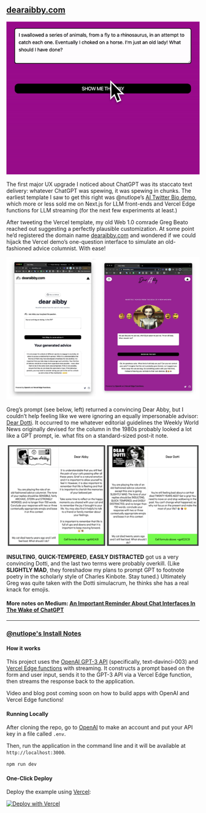 ## [dearaibby.com](https://www.dearaibby.com/)

<!-- #### Heartfelt advice from the soul of a new machine -->

[![Dear AIbby Demos](./public/dotti.gif)](https://www.askaibby.com)

The first major UX upgrade I noticed about ChatGPT was its staccato text delivery: whatever ChatGPT was spewing, it was spewing in chunks. The earliest template I saw to get this right was @nutlope’s [AI Twitter Bio demo](https://www.twitterbio.com), which more or less sold me on Next.js for LLM front-ends and Vercel Edge functions for LLM streaming (for the next few experiments at least.)


After tweeting the Vercel template, my old Web 1.0 comrade Greg Beato reached out suggesting a perfectly plausible customization. At some point he’d registered the domain name [dearaibby.com](dearaibby.com) and wondered if we could hijack the Vercel demo’s one-question interface to simulate an old-fashioned advice columnist. With ease!

[![Dear AIbby Demos](./public/demos.webp)](https://www.askaibby.com)

Greg’s prompt (see below, left) returned a convincing Dear Abby, but I couldn’t help feeling like we were ignoring an equally impersonable advisor: [Dear Dotti](https://weeklyworldnews.com/advice/179502/dear-dotti/). It occurred to me whatever editorial guidelines the Weekly World News originally devised for the column in the 1980s probably looked a lot like a GPT prompt, ie. what fits on a standard-sized post-it note.

[![Dear AIbby Demos](./public/abby-dotti.png)](https://www.askaibby.com)

**INSULTING**, **QUICK-TEMPERED**, **EASILY DISTRACTED** got us a very convincing Dotti, and the last two terms were probably overkill. (Like **SLIGHTLY MAD**, they foreshadow my plans to prompt GPT to footnote poetry in the scholarly style of Charles Kinbote. Stay tuned.) Ultimately Greg was quite taken with the Dotti simulacrum, he thinks she has a real knack for emojis.

#### More notes on Medium: [An Important Reminder About Chat Interfaces In The Wake of ChatGPT](https://joeyanuff-33180.medium.com/an-important-reminder-about-chat-interfaces-in-the-wake-of-chatgpt-5df21342d03d) ####

- - -

### [@nutlope's Install Notes](https://github.com/Nutlope/twitterbio)

#### How it works

This project uses the [OpenAI GPT-3 API](https://openai.com/api/) (specifically, text-davinci-003) and [Vercel Edge functions](https://vercel.com/features/edge-functions) with streaming. It constructs a prompt based on the form and user input, sends it to the GPT-3 API via a Vercel Edge function, then streams the response back to the application.

Video and blog post coming soon on how to build apps with OpenAI and Vercel Edge functions!

#### Running Locally

After cloning the repo, go to [OpenAI](https://beta.openai.com/account/api-keys) to make an account and put your API key in a file called `.env`.

Then, run the application in the command line and it will be available at `http://localhost:3000`.

```bash
npm run dev
```

#### One-Click Deploy

Deploy the example using [Vercel](https://vercel.com?utm_source=github&utm_medium=readme&utm_campaign=vercel-examples):

[![Deploy with Vercel](https://vercel.com/button)](https://vercel.com/new/clone?repository-url=https://github.com/Nutlope/twitterbio&env=OPENAI_API_KEY&project-name=twitter-bio-generator&repo-name=twitterbio)
